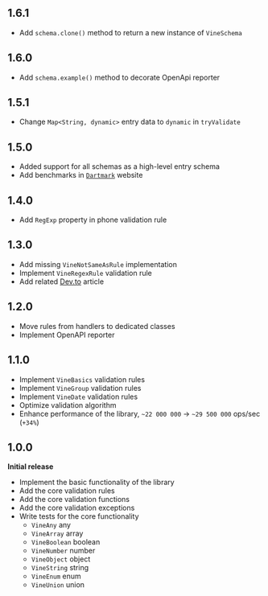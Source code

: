 ## 1.6.1
- Add `schema.clone()` method to return a new instance of `VineSchema`

## 1.6.0
- Add `schema.example()` method to decorate OpenApi reporter 

## 1.5.1
- Change `Map<String, dynamic>` entry data to `dynamic` in `tryValidate`

## 1.5.0
- Added support for all schemas as a high-level entry schema
- Add benchmarks in [`Dartmark`](https://dartmark.dev) website

## 1.4.0
- Add `RegExp` property in phone validation rule

## 1.3.0
- Add missing `VineNotSameAsRule` implementation
- Implement `VineRegexRule` validation rule
- Add related [Dev.to](https://dev.to/baptiste_parmantier/validate-your-data-structures-with-vine-in-your-dart-projects-111p) article

## 1.2.0
- Move rules from handlers to dedicated classes
- Implement OpenAPI reporter

## 1.1.0
- Implement `VineBasics` validation rules
- Implement `VineGroup` validation rules
- Implement `VineDate` validation rules
- Optimize validation algorithm
- Enhance performance of the library, `~22 000 000` -> `~29 500 000` ops/sec (`+34%`)

## 1.0.0
**Initial release**

- Implement the basic functionality of the library
- Add the core validation rules
- Add the core validation functions
- Add the core validation exceptions
- Write tests for the core functionality
  - `VineAny` any
  - `VineArray` array
  - `VineBoolean` boolean
  - `VineNumber` number
  - `VineObject` object
  - `VineString` string
  - `VineEnum` enum
  - `VineUnion` union
